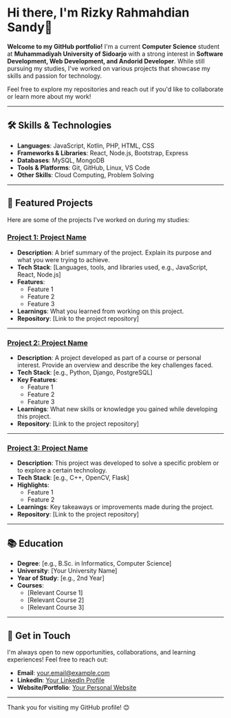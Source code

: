 

<!--
**Sandysan1234/Sandysan1234** is a ✨ _special_ ✨ repository because its `README.md` (this file) appears on your GitHub profile.

Here are some ideas to get you started:

- 🔭 I’m currently working on ...
- 🌱 I’m currently learning ...
- 👯 I’m looking to collaborate on ...
- 🤔 I’m looking for help with ...
- 💬 Ask me about ...
- 📫 How to reach me: ...
- 😄 Pronouns: ...
- ⚡ Fun fact: ...
-->
# Hi there, I'm Rizky Rahmahdian Sandy👋

**Welcome to my GitHub portfolio!** I'm a current **Computer Science** student at **Muhammadiyah University of Sidoarjo** with a strong interest in **Software Development, Web Development, and Andorid Developer**. While still pursuing my studies, I've worked on various projects that showcase my skills and passion for technology. 

Feel free to explore my repositories and reach out if you'd like to collaborate or learn more about my work!

---

## 🛠 Skills & Technologies

- **Languages**: JavaScript, Kotlin, PHP, HTML, CSS
- **Frameworks & Libraries**: React, Node.js, Bootstrap, Express
- **Databases**: MySQL, MongoDB
- **Tools & Platforms**: Git, GitHub, Linux, VS Code
- **Other Skills**: Cloud Computing, Problem Solving

---

## 📁 Featured Projects

Here are some of the projects I've worked on during my studies:

### [Project 1: Project Name](https://github.com/yourusername/project1)
- **Description**: A brief summary of the project. Explain its purpose and what you were trying to achieve.
- **Tech Stack**: [Languages, tools, and libraries used, e.g., JavaScript, React, Node.js]
- **Features**: 
  - Feature 1
  - Feature 2
  - Feature 3
- **Learnings**: What you learned from working on this project.
- **Repository**: [Link to the project repository]

---

### [Project 2: Project Name](https://github.com/yourusername/project2)
- **Description**: A project developed as part of a course or personal interest. Provide an overview and describe the key challenges faced.
- **Tech Stack**: [e.g., Python, Django, PostgreSQL]
- **Key Features**:
  - Feature 1
  - Feature 2
  - Feature 3
- **Learnings**: What new skills or knowledge you gained while developing this project.
- **Repository**: [Link to the project repository]

---

### [Project 3: Project Name](https://github.com/yourusername/project3)
- **Description**: This project was developed to solve a specific problem or to explore a certain technology.
- **Tech Stack**: [e.g., C++, OpenCV, Flask]
- **Highlights**:
  - Feature 1
  - Feature 2
- **Learnings**: Key takeaways or improvements made during the project.
- **Repository**: [Link to the project repository]

---

## 📚 Education

- **Degree**: [e.g., B.Sc. in Informatics, Computer Science]
- **University**: [Your University Name]
- **Year of Study**: [e.g., 2nd Year]
- **Courses**: 
  - [Relevant Course 1]
  - [Relevant Course 2]
  - [Relevant Course 3]

---

## 💬 Get in Touch

I'm always open to new opportunities, collaborations, and learning experiences! Feel free to reach out:

- **Email**: [your.email@example.com](mailto:your.email@example.com)
- **LinkedIn**: [Your LinkedIn Profile](https://www.linkedin.com/in/yourprofile/)
- **Website/Portfolio**: [Your Personal Website](https://www.yourwebsite.com)

---

Thank you for visiting my GitHub profile! 😊

